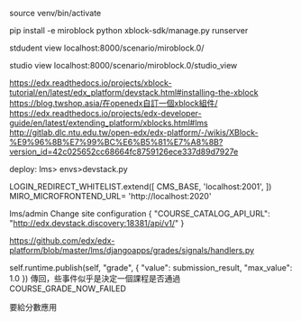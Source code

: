 source venv/bin/activate

pip install -e miroblock
python xblock-sdk/manage.py runserver

stdudent view
localhost:8000/scenario/miroblock.0/

studio view
localhost:8000/scenario/miroblock.0/studio_view


https://edx.readthedocs.io/projects/xblock-tutorial/en/latest/edx_platform/devstack.html#installing-the-xblock
https://blog.twshop.asia/在openedx自訂一個xblock組件/
https://edx.readthedocs.io/projects/edx-developer-guide/en/latest/extending_platform/xblocks.html#lms
http://gitlab.dlc.ntu.edu.tw/open-edx/edx-platform/-/wikis/XBlock-%E9%96%8B%E7%99%BC%E6%B5%81%E7%A8%8B?version_id=42c025652cc68664fc8759126ece337d89d7927e



deploy:
lms> envs>devstack.py

LOGIN_REDIRECT_WHITELIST.extend([
    CMS_BASE,
    'localhost:2001',
])
MIRO_MICROFRONTEND_URL= 'http://localhost:2020'

lms/admin
Change site configuration
{
    "COURSE_CATALOG_API_URL": "http://edx.devstack.discovery:18381/api/v1/"
}




https://github.com/edx/edx-platform/blob/master/lms/djangoapps/grades/signals/handlers.py
   
  self.runtime.publish(self, "grade", { 
                        "value": submission_result,
                        "max_value": 1.0 })
   傳回，些事件似乎是決定一個課程是否通過                      
   COURSE_GRADE_NOW_FAILED

   要給分數應用


